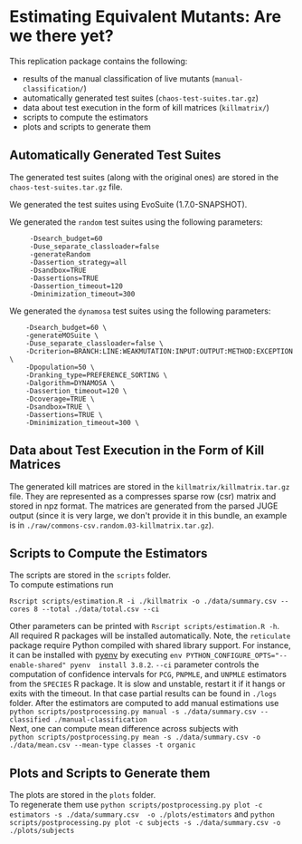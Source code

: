 # Estimating Equivalent Mutants: Are we there yet?

This replication package contains the following:
- results of the manual classification of live mutants (`manual-classification/`)
- automatically generated test suites (`chaos-test-suites.tar.gz`)
- data about test execution in the form of kill matrices (`killmatrix/`)
- scripts to compute the estimators
- plots and scripts to generate them


## Automatically Generated Test Suites
The generated test suites (along with the original ones) are stored in the `chaos-test-suites.tar.gz` file.

We generated the test suites using EvoSuite (1.7.0-SNAPSHOT).

We generated the `random` test suites using the following parameters:

```
     -Dsearch_budget=60
     -Duse_separate_classloader=false
     -generateRandom
     -Dassertion_strategy=all
     -Dsandbox=TRUE
     -Dassertions=TRUE
     -Dassertion_timeout=120
     -Dminimization_timeout=300 
```
We generated the `dynamosa` test suites using the following parameters:

```
    -Dsearch_budget=60 \
    -generateMOSuite \
    -Duse_separate_classloader=false \
    -Dcriterion=BRANCH:LINE:WEAKMUTATION:INPUT:OUTPUT:METHOD:EXCEPTION \
    -Dpopulation=50 \
    -Dranking_type=PREFERENCE_SORTING \
    -Dalgorithm=DYNAMOSA \
    -Dassertion_timeout=120 \
    -Dcoverage=TRUE \
    -Dsandbox=TRUE \
    -Dassertions=TRUE \
    -Dminimization_timeout=300 \
```


## Data about Test Execution in the Form of Kill Matrices
The generated kill matrices are stored in the `killmatrix/killmatrix.tar.gz` file.
They are represented as a compresses sparse row (csr) matrix and stored in npz format.
The matrices are generated from the parsed JUGE output 
(since it is very large, we don't provide it in this bundle, an example is in 
`./raw/commons-csv.random.03-killmatrix.tar.gz`).  

## Scripts to Compute the Estimators
The scripts are stored in the `scripts` folder.  
To compute estimations run

```
Rscript scripts/estimation.R -i ./killmatrix -o ./data/summary.csv --cores 8 --total ./data/total.csv --ci
```

Other parameters can be printed with `Rscript scripts/estimation.R -h`.  
All required R packages will be installed automatically.
Note, the `reticulate` package require Python compiled with shared library support.
For instance, it can be installed with [pyenv](https://github.com/pyenv/pyenv) by executing `env PYTHON_CONFIGURE_OPTS="--enable-shared" pyenv 
install 3.8.2`.
`--ci` parameter controls the computation of confidence intervals for `PCG`, `PNPMLE`, and `UNPMLE` estimators from the `SPECIES` R package.
It is slow and unstable, restart it if it hangs or exits with the timeout. In that case partial results can be found in `./logs` folder.
After the estimators are computed to add manual estimations use  
`python scripts/postprocessing.py manual -s ./data/summary.csv --classified ./manual-classification`  
Next, one can compute mean difference across subjects with  
`python scripts/postprocessing.py mean -s ./data/summary.csv -o ./data/mean.csv --mean-type classes -t organic`

## Plots and Scripts to Generate them
The plots are stored in the `plots` folder.  
To regenerate them use
`python scripts/postprocessing.py plot -c estimators -s ./data/summary.csv 
-o ./plots/estimators` and
`python scripts/postprocessing.py plot -c subjects -s ./data/summary.csv
-o ./plots/subjects`
